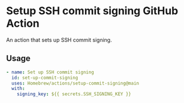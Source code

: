 # Setup SSH commit signing GitHub Action

An action that sets up SSH commit signing.

## Usage

```yaml
- name: Set up SSH commit signing
  id: set-up-commit-signing
  uses: Homebrew/actions/setup-commit-signing@main
  with:
    signing_key: ${{ secrets.SSH_SIGNING_KEY }}
```
